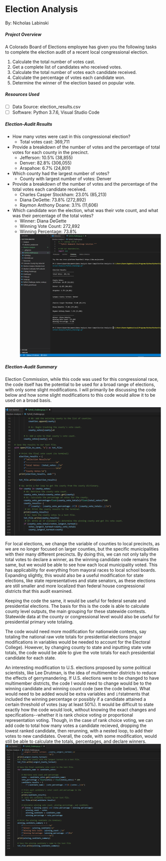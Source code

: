 # Election Analysis

By: Nicholas Labinski

##### Project Overview

A Colorado Board of Elections employee has given you the following tasks to complete the election audit of a recent local congressional election.

1. Calculate the total number of votes cast.
2. Get a complete list of candidates who received votes.
3. Calculate the total number of votes each candidate received.
4. Calculate the percentage of votes each candidate won.
5. Determine the winner of the election based on popular vote.

##### Resources Used

- [ ] Data Source: election_results.csv
- [ ] Software: Python 3.7.6, Visual Studio Code

##### Election-Audit Results

- How many votes were cast in this congressional election?
  - Total votes cast: 369,711
- Provide a breakdown of the number of votes and the percentage of total votes for each county in the precinct.
  - Jefferson: 10.5% (38,855)
  - Denver: 82.8% (306,055)
  - Arapahoe: 6.7% (24,801)
- Which county had the largest number of votes?
  - County with largest number of votes: Denver
- Provide a breakdown of the number of votes and the percentage of the total votes each candidate received.
  - Charles Casper Stockham: 23.0% (85,213)
  - Diana DeGette: 73.8% (272,892)
  - Raymon Anthony Doane: 3.1% (11,606)
- Which candidate won the election, what was their vote count, and what was their percentage of the total votes?
  - Winner: Diana DeGette
  - Winning Vote Count: 272,892
  - Winning Percentage: 73.8%
 ![](https://github.com/labinskin/Election-Analysis/blob/main/Resources/Election%20Results%20Printed%20to%20Terminal.png)

##### Election-Audit Summary
Election Commission, while this code was used for this congressional race, the code itself has the potential to be used for a broad range of elections, with only some slight modifications. I will primarily be discussing the code below and how some slight modifications to this code would allow it to be used on a broad basis.

![](https://github.com/labinskin/Election-Analysis/blob/main/Resources/Code%20to%20modify.png)

For local elections, we change the variable of counties to local precincts, as we are no longer focused on larger counties, but the specific municipalities with their many different precincts. By doing this, we can not only tally the total votes to declare a winner, as the winning candidate code remains the same, but we would be able to see how each local municipality voted. This has applicability for everything from mayoral races to local school boards. Expanding slightly, this would also be a useful modification for state elections, like state representatives and state senators, as these elections are still smaller and more localized than federal house congressional districts that this audit examined.

Keeping the code the same, it would be useful for federal senate and presidential elections. The basis for this is the code is able to calculate county level outputs, the main grouping for these statewide contests. Statewide data at the county or congressional level would also be useful for presidential primary vote totaling.

The code would need more modification for nationwide contests, say totaling the national raw vote totals for presidential elections (major modifications in variables would be needed to account for the Electoral College). However, by changing county to state and inputting state vote totals, the code would be able to give the vote totals for each presidential candidate for each state.

An interesting modification to U.S. elections proposed by some political scientists, like Lee Drutman, is the idea of multimember districts to reduce the effects of gerrymandering. If U.S. elections were to be changed to have multimember districts, the code I would need to change would be to the winning candidate and winning count code (see the code below). What would need to be added would be extra variables and `if`statments that included the winning percentage or possibly if a candidate attained a certain threshold of votes (say at least 50%). It would be difficult to state exactly how the code would look, without knowing the exact changes and specifications--whether it is rank choice voting or proportional representation voting. Though, in the case of rank choice voting, we can add code to total how many votes a candidate recieved, dropping the lowest ranked candidate, then rerunning, with a nested loop, to add their votes to new candidates. Overall, the code, with some modification, would still be able to calculate the totals, percentages, and declare winners.
![](https://github.com/labinskin/Election-Analysis/blob/main/Resources/Code%20to%20modify%202.png)

